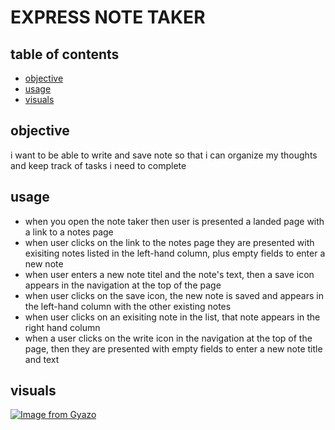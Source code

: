 # EXPRESS NOTE TAKER

## table of contents
- [objective](#objective)
- [usage](#usage)
- [visuals](#visuals)

## objective
i want to be able to write and save note so that i can organize my thoughts and keep track of tasks i need to complete

## usage
- when you open the note taker then user is presented a landed page with a link to a notes page
- when user clicks on the link to the notes page they are presented with exisiting notes listed in the left-hand column, plus empty fields to enter a new note 
- when user enters a new note titel and the note's text, then a save icon appears in the navigation at the top of the page
- when user clicks on the save icon, the new note is saved and appears in the left-hand column with the other existing notes
- when  user clicks on an exisiting note in the list, that note appears in the right hand column
- when a user clicks on the write icon in the navigation at the top of the page, then they are presented with empty fields to enter a new note title and text 

## visuals
[![Image from Gyazo](https://i.gyazo.com/d5723789e91cabb447c3c6893b16c4f3.gif)](https://gyazo.com/d5723789e91cabb447c3c6893b16c4f3)
